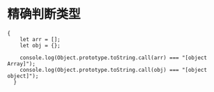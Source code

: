 # 精确判断类型
	{
	    let arr = [];
	    let obj = {};
	
	    console.log(Object.prototype.toString.call(arr) === "[object Array]");
	    console.log(Object.prototype.toString.call(obj) === "[object object]");
	  }